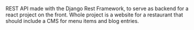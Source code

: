 REST API made with the Django Rest Framework, to serve as backend for a react project on the front. Whole project is a website
for a restaurant that should include a CMS for menu items and blog entries.
